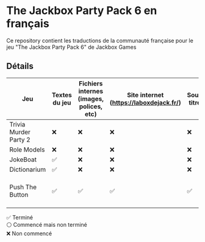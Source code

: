 # The Jackbox Party Pack 6 en français

Ce repository contient les traductions de la communauté française pour le jeu "The Jackbox Party Pack 6" de Jackbox Games

## Détails

| Jeu | Textes du jeu | Fichiers internes (images, polices, etc) |  Site internet (https://laboxdejack.fr/) | Sous-titres | Doublage | Crédits |
| ------------- | ------------- | ------------- | ------------- | ------------- | ------------- | ------------- | 
| Trivia Murder Party 2 | ❌ | ❌ | ❌ | ❌ | ❌ | |
| Role Models | ❌ | ❌ | ❌ | ❌ | ❌ |  |
| JokeBoat  | ✅ | ❌ | ❌ | ❌ | ❌ | CubicOtter |
| Dictionarium | ✅ | ❌ | ❌ | ❌ | ❌ | CubicOtter |
| Push The Button | ✅ | ✅ | ✅ | ✅ | ❌ | Alexis, fizzrocks et Antnv335 |

✅ Terminé</br>
⚪ Commencé mais non terminé</br>
❌ Non commencé
